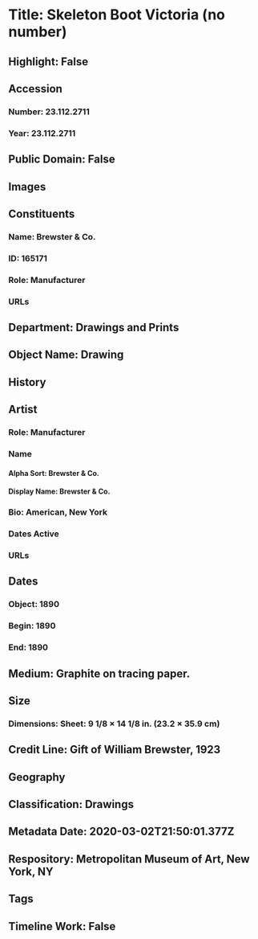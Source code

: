 # Title: Skeleton Boot Victoria (no number)
## Highlight: False
## Accession
### Number: 23.112.2711
### Year: 23.112.2711
## Public Domain: False
## Images
## Constituents
### Name: Brewster &amp; Co.
### ID: 165171
### Role: Manufacturer
### URLs
## Department: Drawings and Prints
## Object Name: Drawing
## History
## Artist
### Role: Manufacturer
### Name
#### Alpha Sort: Brewster & Co.
#### Display Name: Brewster & Co.
### Bio: American, New York
### Dates Active
### URLs
## Dates
### Object: 1890
### Begin: 1890
### End: 1890
## Medium: Graphite on tracing paper.
## Size
### Dimensions: Sheet: 9 1/8 × 14 1/8 in. (23.2 × 35.9 cm)
## Credit Line: Gift of William Brewster, 1923
## Geography
## Classification: Drawings
## Metadata Date: 2020-03-02T21:50:01.377Z
## Respository: Metropolitan Museum of Art, New York, NY
## Tags
## Timeline Work: False